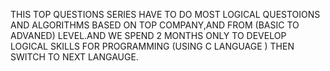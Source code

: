 THIS TOP QUESTIONS SERIES HAVE TO DO MOST LOGICAL QUESTOIONS AND ALGORITHMS BASED ON TOP COMPANY,AND FROM (BASIC TO ADVANED) LEVEL.AND WE SPEND 2 MONTHS ONLY TO DEVELOP LOGICAL SKILLS FOR PROGRAMMING (USING C LANGUAGE ) THEN SWITCH TO NEXT LANGAUGE.

